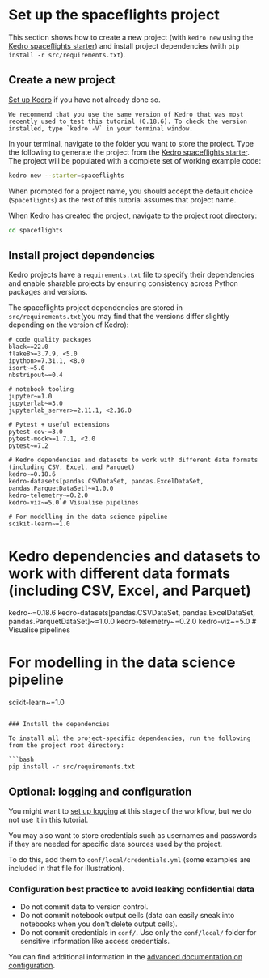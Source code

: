 # Set up the spaceflights project

This section shows how to create a new project (with `kedro new` using the [Kedro spaceflights starter](https://github.com/kedro-org/kedro-starters/tree/main/spaceflights)) and install project dependencies (with `pip install -r src/requirements.txt`).

## Create a new project

[Set up Kedro](../get_started/install.md) if you have not already done so.

```{important}
We recommend that you use the same version of Kedro that was most recently used to test this tutorial (0.18.6). To check the version installed, type `kedro -V` in your terminal window.
```

In your terminal, navigate to the folder you want to store the project. Type the following to generate the project from the [Kedro spaceflights starter](https://github.com/kedro-org/kedro-starters/tree/main/spaceflights). The project will be populated with a complete set of working example code:

```bash
kedro new --starter=spaceflights
```

When prompted for a project name, you should accept the default choice (`Spaceflights`) as the rest of this tutorial assumes that project name.

When Kedro has created the project, navigate to the [project root directory](./spaceflights_tutorial.md#project-root-directory):

```bash
cd spaceflights
```

## Install project dependencies

Kedro projects have a `requirements.txt` file to specify their dependencies and enable sharable projects by ensuring consistency across Python packages and versions.

The spaceflights project dependencies are stored in `src/requirements.txt`(you may find that the versions differ slightly depending on the version of Kedro):

```text
# code quality packages
black==22.0
flake8>=3.7.9, <5.0
ipython>=7.31.1, <8.0
isort~=5.0
nbstripout~=0.4

# notebook tooling
jupyter~=1.0
jupyterlab~=3.0
jupyterlab_server>=2.11.1, <2.16.0

# Pytest + useful extensions
pytest-cov~=3.0
pytest-mock>=1.7.1, <2.0
pytest~=7.2

# Kedro dependencies and datasets to work with different data formats (including CSV, Excel, and Parquet)
kedro~=0.18.6
kedro-datasets[pandas.CSVDataSet, pandas.ExcelDataSet, pandas.ParquetDataSet]~=1.0.0
kedro-telemetry~=0.2.0
kedro-viz~=5.0 # Visualise pipelines

# For modelling in the data science pipeline
scikit-learn~=1.0
```

# Kedro dependencies and datasets to work with different data formats (including CSV, Excel, and Parquet)
kedro~=0.18.6
kedro-datasets[pandas.CSVDataSet, pandas.ExcelDataSet, pandas.ParquetDataSet]~=1.0.0
kedro-telemetry~=0.2.0
kedro-viz~=5.0 # Visualise pipelines

# For modelling in the data science pipeline
scikit-learn~=1.0
```

### Install the dependencies

To install all the project-specific dependencies, run the following from the project root directory:

```bash
pip install -r src/requirements.txt
```

## Optional: logging and configuration

You might want to [set up logging](../logging/logging.md) at this stage of the workflow, but we do not use it in this tutorial.

You may also want to store credentials such as usernames and passwords if they are needed for specific data sources used by the project.

To do this, add them to `conf/local/credentials.yml` (some examples are included in that file for illustration).

### Configuration best practice to avoid leaking confidential data

* Do not commit data to version control.
* Do not commit notebook output cells (data can easily sneak into notebooks when you don't delete output cells).
* Do not commit credentials in `conf/`. Use only the `conf/local/` folder for sensitive information like access credentials.

You can find additional information in the [advanced documentation on configuration](../kedro_project_setup/configuration.md).
